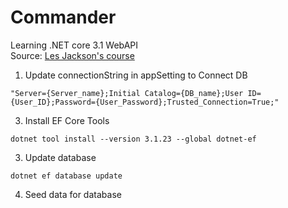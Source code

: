 # Commander
 Learning .NET core 3.1 WebAPI <br>
 Source: [Les Jackson's course](https://www.youtube.com/watch?v=fmvcAzHpsk8&t=11019s)

1. Update connectionString in appSetting to Connect DB
```
"Server={Server_name};Initial Catalog={DB_name};User ID={User_ID};Password={User_Password};Trusted_Connection=True;"
``` 
3. Install EF Core Tools
```
dotnet tool install --version 3.1.23 --global dotnet-ef
```  
3. Update database
```
dotnet ef database update
```
4. Seed data for database
